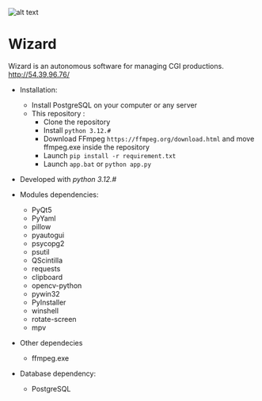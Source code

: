 ![alt text](http://54.39.96.76/documentation/_images/wizard_icon_256.png)

# Wizard

Wizard is an autonomous software for managing CGI productions.
http://54.39.96.76/

* Installation:
	* Install PostgreSQL on your computer or any server
	* This repository :
		* Clone the repository
		* Install `python 3.12.#`
		* Download FFmpeg `https://ffmpeg.org/download.html` and move ffmpeg.exe inside the repository
		* Launch `pip install -r requirement.txt`
		* Launch `app.bat` or `python app.py`

* Developed with _python 3.12.#_

* Modules dependencies:
	* PyQt5
	* PyYaml
	* pillow
	* pyautogui
	* psycopg2
	* psutil
	* QScintilla
	* requests
	* clipboard
	* opencv-python
	* pywin32
	* PyInstaller
	* winshell
	* rotate-screen
	* mpv

* Other dependecies
	* ffmpeg.exe

* Database dependency:
	* PostgreSQL
